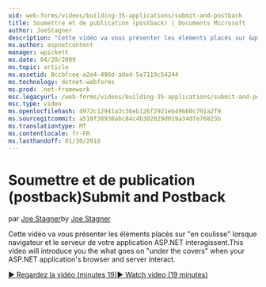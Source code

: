 ```yaml
---
uid: web-forms/videos/building-35-applications/submit-and-postback
title: Soumettre et de publication (postback) | Documents Microsoft
author: JoeStagner
description: "Cette vidéo va vous présenter les éléments placés sur &quot;en coulisse&quot; lorsque navigateur et le serveur de votre application ASP.NET interagissent."
ms.author: aspnetcontent
manager: wpickett
ms.date: 04/20/2009
ms.topic: article
ms.assetid: 8ccbfcee-a2e4-496d-aded-5a7119c54244
ms.technology: dotnet-webforms
ms.prod: .net-framework
msc.legacyurl: /web-forms/videos/building-35-applications/submit-and-postback
msc.type: video
ms.openlocfilehash: 4972c12941a3c36eb126f2921eb49660c791a2f9
ms.sourcegitcommit: a510f38930abc84c4b302029d019a34dfe76823b
ms.translationtype: MT
ms.contentlocale: fr-FR
ms.lasthandoff: 01/30/2018
---
```

<a name="submit-and-postback"></a><span data-ttu-id="b2a60-103">Soumettre et de publication (postback)</span><span class="sxs-lookup"><span data-stu-id="b2a60-103">Submit and Postback</span></span>
====================
<span data-ttu-id="b2a60-104">par [Joe Stagner](https://github.com/JoeStagner)</span><span class="sxs-lookup"><span data-stu-id="b2a60-104">by [Joe Stagner](https://github.com/JoeStagner)</span></span>

<span data-ttu-id="b2a60-105">Cette vidéo va vous présenter les éléments placés sur &quot;en coulisse&quot; lorsque navigateur et le serveur de votre application ASP.NET interagissent.</span><span class="sxs-lookup"><span data-stu-id="b2a60-105">This video will introduce you the what goes on &quot;under the covers&quot; when your ASP.NET application's browser and server interact.</span></span>

[<span data-ttu-id="b2a60-106">&#9654; Regardez la vidéo (minutes 19)</span><span class="sxs-lookup"><span data-stu-id="b2a60-106">&#9654; Watch video (19 minutes)</span></span>](https://channel9.msdn.com/Blogs/ASP-NET-Site-Videos/submit-and-postback)

